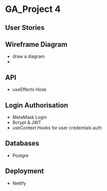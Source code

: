 # GA_Project 4

## User Stories

## Wireframe Diagram
- draw a diagram
-
## API
- useEffects Hook

## Login Authorisation
- MetaMask Login
- Bcrypt & JWT
- useContext Hooks for user credentials auth

## Databases
- Postgre

## Deployment
- Netlify
